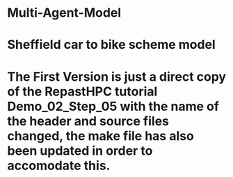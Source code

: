 # Multi-Agent-Model
# Sheffield car to bike scheme model
# The First Version is just a direct copy of the RepastHPC tutorial Demo_02_Step_05 with the name of the header and source files changed, the make file has also been updated in order to accomodate this.
